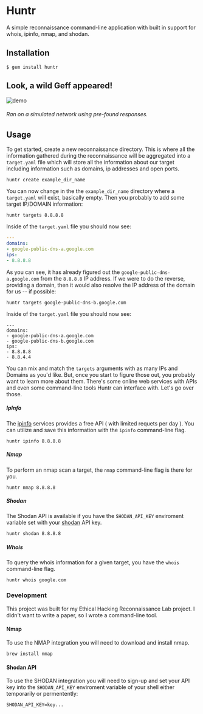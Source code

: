 # Huntr

A simple reconnaissance command-line application with built in support for whois, ipinfo, nmap, and shodan.

## Installation

    $ gem install huntr

## Look, a wild Geff appeared!

![demo](https://github.com/picatz/huntr/blob/master/demo.gif)
###### Ran on a simulated network using pre-found responses.

## Usage

To get started, create a new reconnaissance directory. This is where all the information gathered during the reconnaissance will be aggregated into a `target.yaml` file which will store all the information about our target including information such as domains, ip addresses and open ports.

```
huntr create example_dir_name
```

You can now change in the the `example_dir_name` directory where a `target.yaml` will exist, basically empty. Then you probably to add some target IP/DOMAIN information:

```
huntr targets 8.8.8.8
```

Inside of the `target.yaml` file you should now see:

```yaml
---
domains:
- google-public-dns-a.google.com
ips:
- 8.8.8.8
```

As you can see, it has already figured out the `google-public-dns-a.google.com` from the `8.8.8.8` IP address. If we were to do the reverse, providing a domain, then it would also resolve the IP address of the domain for us -- if possible:

```
huntr targets google-public-dns-b.google.com
```

Inside of the `target.yaml` file you should now see:

```
---
domains:
- google-public-dns-a.google.com
- google-public-dns-b.google.com
ips:
- 8.8.8.8
- 8.8.4.4
```

You can mix and match the `targets` arguments with as many IPs and Domains as you'd like. But, once you start to figure those out, you probably want to learn more about them. There's some online web services with APIs and even some command-line tools Huntr can interface with. Let's go over those.

##### IpInfo

The [ipinfo](https://ipinfo.io/) services provides a free API ( with limited requets per day ). You can utilize and save this information with the `ipinfo` command-line flag.

```
huntr ipinfo 8.8.8.8
``` 

##### Nmap

To perform an nmap scan a target, the `nmap` command-line flag is there for you.

```
huntr nmap 8.8.8.8
```

##### Shodan

The Shodan API is available if you have the `SHODAN_API_KEY` enviroment variable set with your [shodan](https://www.shodan.io/) API key. 

```
huntr shodan 8.8.8.8
```

##### Whois

To query the whois information for a given target, you have the `whois` command-line flag.

```
huntr whois google.com
```

### Development

This project was built for my Ethical Hacking Reconnaissance Lab project. I didn't want to write a paper, so I wrote a command-line tool.

#### Nmap

To use the NMAP integration you will need to download and install nmap.

```
brew install nmap
```

#### Shodan API

To use the SHODAN integration you will need to sign-up and set your API key into the `SHODAN_API_KEY` enviroment variable of your shell either temporarily or permentently:

```
SHODAN_API_KEY=key...
```
